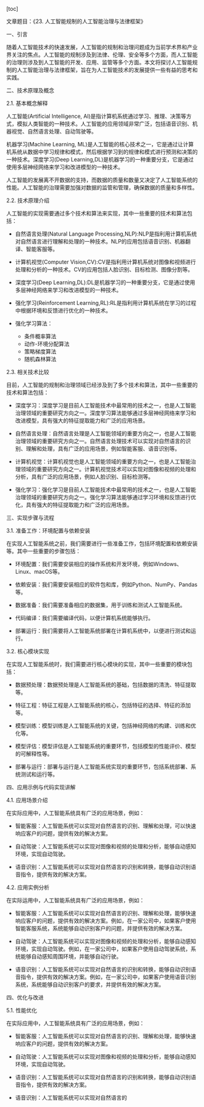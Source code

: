 
[toc]                    
                
                
文章题目：《23. 人工智能规制的人工智能治理与法律框架》

一、引言

随着人工智能技术的快速发展，人工智能的规制和治理问题成为当前学术界和产业界关注的焦点。人工智能的规制涉及到法律、伦理、安全等多个方面，而人工智能的治理则涉及到人工智能的开发、应用、监管等多个方面。本文将探讨人工智能规制的人工智能治理与法律框架，旨在为人工智能技术的发展提供一些有益的思考和实践。

二、技术原理及概念

2.1. 基本概念解释

人工智能(Artificial Intelligence, AI)是指计算机系统通过学习、推理、决策等方式，模拟人类智能的一种技术。人工智能的应用领域非常广泛，包括语音识别、机器视觉、自然语言处理、自动驾驶等。

机器学习(Machine Learning, ML)是人工智能的核心技术之一，它是通过让计算机系统从数据中学习规律和模式，然后根据学习到的规律和模式进行预测和决策的一种技术。深度学习(Deep Learning,DL)是机器学习的一种重要分支，它是通过使用多层神经网络来学习和改进模型的一种技术。

人工智能的发展离不开数据的支持，而数据的质量和数量又决定了人工智能系统的性能。人工智能的治理需要加强对数据的监管和管理，确保数据的质量和多样性。

2.2. 技术原理介绍

人工智能的实现需要通过多个技术和算法来实现，其中一些重要的技术和算法包括：

- 自然语言处理(Natural Language Processing,NLP):NLP是指利用计算机系统对自然语言进行理解和处理的一种技术。NLP的应用包括语音识别、机器翻译、智能客服等。

- 计算机视觉(Computer Vision,CV):CV是指利用计算机系统对图像和视频进行处理和分析的一种技术。CV的应用包括人脸识别、目标检测、图像分割等。

- 深度学习(Deep Learning,DL):DL是机器学习的一种重要分支，它是通过使用多层神经网络来学习和改进模型的一种技术。

- 强化学习(Reinforcement Learning,RL):RL是指利用计算机系统在学习的过程中根据环境和反馈进行优化的一种技术。

- 强化学习算法：

  - 条件概率算法
  - 动作-环境分配算法
  - 策略梯度算法
  - 随机森林算法

2.3. 相关技术比较

目前，人工智能的规制和治理领域已经涉及到了多个技术和算法，其中一些重要的技术和算法包括：

- 深度学习：深度学习是目前人工智能技术中最常用的技术之一，也是人工智能治理领域的重要研究方向之一。深度学习算法能够通过多层神经网络来学习和改进模型，具有强大的特征提取能力和广泛的应用场景。

- 自然语言处理：自然语言处理是人工智能领域的重要方向之一，也是人工智能治理领域的重要研究方向之一。自然语言处理技术可以实现对自然语言的识别、理解和处理，具有广泛的应用场景，例如智能客服、语音识别等。

- 计算机视觉：计算机视觉也是人工智能领域的重要方向之一，也是人工智能治理领域的重要研究方向之一。计算机视觉技术可以实现对图像和视频的处理和分析，具有广泛的应用场景，例如人脸识别、目标检测等。

- 强化学习：强化学习是目前人工智能技术中最常用的技术之一，也是人工智能治理领域的重要研究方向之一。强化学习算法能够通过学习环境和反馈进行优化，具有强大的特征提取能力和广泛的应用场景。

三、实现步骤与流程

3.1. 准备工作：环境配置与依赖安装

在实现人工智能系统之前，我们需要进行一些准备工作，包括环境配置和依赖安装等。其中一些重要的步骤包括：

- 环境配置：我们需要安装相应的操作系统和开发环境，例如Windows、Linux、macOS等。

- 依赖安装：我们需要安装相应的软件包和库，例如Python、NumPy、Pandas等。

- 数据准备：我们需要准备相应的数据集，用于训练和测试人工智能系统。

- 代码编译：我们需要编译代码，以便计算机系统能够执行。

- 部署运行：我们需要将人工智能系统部署在计算机系统中，以便进行测试和运行。

3.2. 核心模块实现

在实现人工智能系统时，我们需要进行核心模块的实现，其中一些重要的模块包括：

- 数据预处理：数据预处理是人工智能系统的基础，包括数据的清洗、特征提取等。

- 特征工程：特征工程是人工智能系统的核心，包括特征的选择、特征的添加等。

- 模型训练：模型训练是人工智能系统的关键，包括神经网络的构建、训练和优化等。

- 模型评估：模型评估是人工智能系统的重要环节，包括模型的性能评价、模型的可解释性等。

- 部署与运行：部署与运行是人工智能系统实现的重要环节，包括系统部署、系统测试和运行等。

四、应用示例与代码实现讲解

4.1. 应用场景介绍

在实际应用中，人工智能系统具有广泛的应用场景，例如：

- 智能客服：人工智能系统可以实现对自然语言的识别、理解和处理，可以快速响应客户的问题，提供有效的解决方案。

- 自动驾驶：人工智能系统可以实现对图像和视频的处理和分析，能够自动感知环境，实现自动驾驶。

- 语音识别：人工智能系统可以实现对自然语言的识别和转换，能够自动识别语音指令，提供有效的解决方案。

4.2. 应用实例分析

在实际运用中，人工智能系统具有广泛的应用场景，例如：

- 智能客服：人工智能系统可以实现对自然语言的识别、理解和处理，能够快速响应客户的问题，提供有效的解决方案。例如，在一家公司中，如果客户使用智能客服系统，系统能够自动识别客户的问题，并提供有效的解决方案。

- 自动驾驶：人工智能系统可以实现对图像和视频的处理和分析，能够自动感知环境，实现自动驾驶。例如，在一家公司中，如果客户使用自动驾驶系统，系统能够自动感知周围环境，并能够自动行驶。

- 语音识别：人工智能系统可以实现对自然语言的识别和转换，能够自动识别语音指令，提供有效的解决方案。例如，在一家公司中，如果客户使用语音识别系统，系统能够自动识别客户的要求，并提供有效的解决方案。

四、优化与改进

5.1. 性能优化

在实际应用中，人工智能系统具有广泛的应用场景，例如：

- 智能客服：人工智能系统可以实现对自然语言的识别、理解和处理，能够快速响应客户的问题，提供有效的解决方案。

- 自动驾驶：人工智能系统可以实现对图像和视频的处理和分析，能够自动感知环境，实现自动驾驶。

- 语音识别：人工智能系统可以实现对自然语言的识别和转换，能够自动识别语音指令，提供有效的解决方案。

- 语音识别：人工智能系统可以实现对自然语言的

